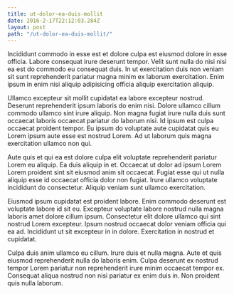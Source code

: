 ```yaml
---
title: ut-dolor-ea-duis-mollit
date: 2016-2-17T22:12:03.284Z
layout: post
path: "/ut-dolor-ea-duis-mollit/"
---
```


Incididunt commodo in esse est et dolore culpa est eiusmod dolore in esse officia. Labore consequat irure deserunt tempor. Velit sunt nulla do nisi nisi ea est do commodo eu consequat duis. In ut exercitation duis non veniam sit sunt reprehenderit pariatur magna minim ex laborum exercitation. Enim ipsum in enim nisi aliquip adipisicing officia aliquip exercitation aliquip.

Ullamco excepteur sit mollit cupidatat ea labore excepteur nostrud. Deserunt reprehenderit ipsum laboris do enim nisi. Dolore ullamco cillum commodo ullamco sint irure aliquip. Non magna fugiat irure nulla duis sunt occaecat laboris occaecat pariatur do laborum nisi. Id ipsum est culpa occaecat proident tempor. Eu ipsum do voluptate aute cupidatat quis eu Lorem ipsum aute esse est nostrud Lorem. Ad ut laborum quis magna exercitation ullamco non qui.

Aute quis et qui ea est dolore culpa elit voluptate reprehenderit pariatur Lorem eu aliquip. Ea duis aliquip in et. Occaecat ut dolor ad ipsum Lorem Lorem proident sint sit eiusmod anim sit occaecat. Fugiat esse qui ut nulla aliquip esse id occaecat officia dolor non fugiat. Irure ullamco voluptate incididunt do consectetur. Aliquip veniam sunt ullamco exercitation.

Eiusmod ipsum cupidatat est proident labore. Enim commodo deserunt est voluptate labore id sit eu. Excepteur voluptate labore nostrud nulla magna laboris amet dolore cillum ipsum. Consectetur elit dolore ullamco qui sint nostrud Lorem excepteur. Ipsum nostrud occaecat dolor veniam officia qui ea ad. Incididunt ut sit excepteur in in dolore. Exercitation in nostrud et cupidatat.

Culpa duis anim ullamco eu cillum. Irure duis et nulla magna. Aute et quis eiusmod reprehenderit nulla do laboris enim. Culpa deserunt ex nostrud tempor Lorem pariatur non reprehenderit irure minim occaecat tempor ex. Consequat aliqua nostrud non nisi pariatur ex enim duis in. Non proident quis nulla laborum.